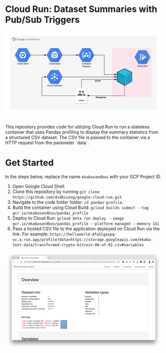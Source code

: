 # Cloud Run: Dataset Summaries with Pub/Sub Triggers

<p align="left">
    <img src="img/cloud-run.png" align="middle" alt="Cloud Run."/>
</p>

<br>
This repository provides code for utilizing Cloud Run to run a stateless container that uses Pandas profiling to display the summary statistics from a structured CSV dataset. The CSV file is passed to the container via a HTTP request from the parameter `data`.

# Get Started
In the steps below, replace the name `ekabasandbox` with your GCP Project ID.

1. Open Google Cloud Shell.
2. Clone this repository by running `git clone https://github.com/dvdbisong/google-cloud-run.git`.
3. Navigate to the code folder folder: `cd pandas-profile`.
4. Build the container using Cloud Build: `gcloud builds submit --tag gcr.io/ekabasandbox/pandas_profile`
5. Deploy to Cloud Run: `gcloud beta run deploy --image gcr.io/ekabasandbox/pandas_profile --platform managed --memory 1Gi`
6. Pass a hosted CSV file to the application deployed on Cloud Run via the link. For example: `https://helloworld-4fa5lgaxpq-uc.a.run.app/profile?data=https://storage.googleapis.com/ekaba-test-data/transformed-crypto-bitcoin-00-of-02.csv#variables`

<p align="left">
    <img src="img/app-cloud-run.png" align="middle" alt="App running on Cloud Run."/>
</p>